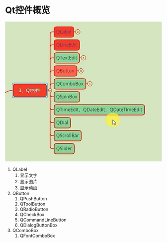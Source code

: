 # Qt控件概览

![](_attachments/old/2023-02-16-01-02-33.png)

1. QLabel
   1. 显示文字
   2. 显示图片
   3. 显示动画
2. QButton
   1. QPushButton
   2. QToolButton
   3. QRadioButton
   4. QCheckBox
   5. QCommandLineButton
   6. QDialogButtonBox
3. QComboBox
   1. QFontComboBox